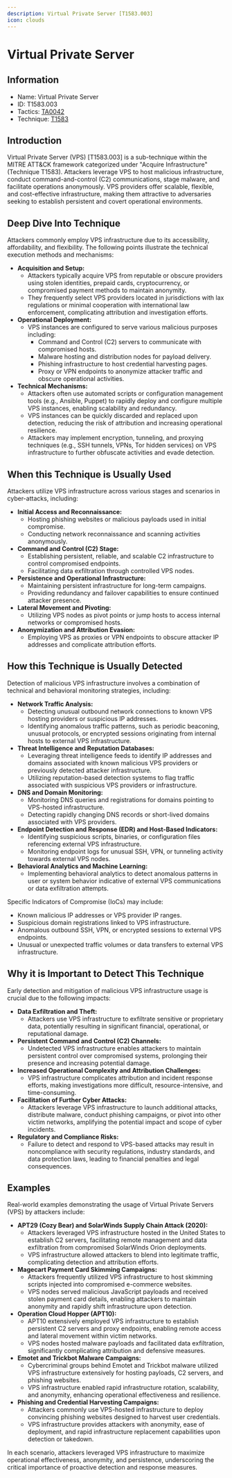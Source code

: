 ```yaml
---
description: Virtual Private Server [T1583.003]
icon: clouds
---
```


# Virtual Private Server

## Information

- Name: Virtual Private Server
- ID: T1583.003
- Tactics: [TA0042](../TA0042/TA0042.md)
- Technique: [T1583](T1583.md)

## Introduction

Virtual Private Server (VPS) \[T1583.003] is a sub-technique within the MITRE ATT\&CK framework categorized under "Acquire Infrastructure" (Technique T1583). Attackers leverage VPS to host malicious infrastructure, conduct command-and-control (C2) communications, stage malware, and facilitate operations anonymously. VPS providers offer scalable, flexible, and cost-effective infrastructure, making them attractive to adversaries seeking to establish persistent and covert operational environments.

## Deep Dive Into Technique

Attackers commonly employ VPS infrastructure due to its accessibility, affordability, and flexibility. The following points illustrate the technical execution methods and mechanisms:

- **Acquisition and Setup:**
  - Attackers typically acquire VPS from reputable or obscure providers using stolen identities, prepaid cards, cryptocurrency, or compromised payment methods to maintain anonymity.
  - They frequently select VPS providers located in jurisdictions with lax regulations or minimal cooperation with international law enforcement, complicating attribution and investigation efforts.
- **Operational Deployment:**
  - VPS instances are configured to serve various malicious purposes including:
    - Command and Control (C2) servers to communicate with compromised hosts.
    - Malware hosting and distribution nodes for payload delivery.
    - Phishing infrastructure to host credential harvesting pages.
    - Proxy or VPN endpoints to anonymize attacker traffic and obscure operational activities.
- **Technical Mechanisms:**
  - Attackers often use automated scripts or configuration management tools (e.g., Ansible, Puppet) to rapidly deploy and configure multiple VPS instances, enabling scalability and redundancy.
  - VPS instances can be quickly discarded and replaced upon detection, reducing the risk of attribution and increasing operational resilience.
  - Attackers may implement encryption, tunneling, and proxying techniques (e.g., SSH tunnels, VPNs, Tor hidden services) on VPS infrastructure to further obfuscate activities and evade detection.

## When this Technique is Usually Used

Attackers utilize VPS infrastructure across various stages and scenarios in cyber-attacks, including:

- **Initial Access and Reconnaissance:**
  - Hosting phishing websites or malicious payloads used in initial compromise.
  - Conducting network reconnaissance and scanning activities anonymously.
- **Command and Control (C2) Stage:**
  - Establishing persistent, reliable, and scalable C2 infrastructure to control compromised endpoints.
  - Facilitating data exfiltration through controlled VPS nodes.
- **Persistence and Operational Infrastructure:**
  - Maintaining persistent infrastructure for long-term campaigns.
  - Providing redundancy and failover capabilities to ensure continued attacker presence.
- **Lateral Movement and Pivoting:**
  - Utilizing VPS nodes as pivot points or jump hosts to access internal networks or compromised hosts.
- **Anonymization and Attribution Evasion:**
  - Employing VPS as proxies or VPN endpoints to obscure attacker IP addresses and complicate attribution efforts.

## How this Technique is Usually Detected

Detection of malicious VPS infrastructure involves a combination of technical and behavioral monitoring strategies, including:

- **Network Traffic Analysis:**
  - Detecting unusual outbound network connections to known VPS hosting providers or suspicious IP addresses.
  - Identifying anomalous traffic patterns, such as periodic beaconing, unusual protocols, or encrypted sessions originating from internal hosts to external VPS infrastructure.
- **Threat Intelligence and Reputation Databases:**
  - Leveraging threat intelligence feeds to identify IP addresses and domains associated with known malicious VPS providers or previously detected attacker infrastructure.
  - Utilizing reputation-based detection systems to flag traffic associated with suspicious VPS providers or infrastructure.
- **DNS and Domain Monitoring:**
  - Monitoring DNS queries and registrations for domains pointing to VPS-hosted infrastructure.
  - Detecting rapidly changing DNS records or short-lived domains associated with VPS providers.
- **Endpoint Detection and Response (EDR) and Host-Based Indicators:**
  - Identifying suspicious scripts, binaries, or configuration files referencing external VPS infrastructure.
  - Monitoring endpoint logs for unusual SSH, VPN, or tunneling activity towards external VPS nodes.
- **Behavioral Analytics and Machine Learning:**
  - Implementing behavioral analytics to detect anomalous patterns in user or system behavior indicative of external VPS communications or data exfiltration attempts.

Specific Indicators of Compromise (IoCs) may include:

- Known malicious IP addresses or VPS provider IP ranges.
- Suspicious domain registrations linked to VPS infrastructure.
- Anomalous outbound SSH, VPN, or encrypted sessions to external VPS endpoints.
- Unusual or unexpected traffic volumes or data transfers to external VPS infrastructure.

## Why it is Important to Detect This Technique

Early detection and mitigation of malicious VPS infrastructure usage is crucial due to the following impacts:

- **Data Exfiltration and Theft:**
  - Attackers use VPS infrastructure to exfiltrate sensitive or proprietary data, potentially resulting in significant financial, operational, or reputational damage.
- **Persistent Command and Control (C2) Channels:**
  - Undetected VPS infrastructure enables attackers to maintain persistent control over compromised systems, prolonging their presence and increasing potential damage.
- **Increased Operational Complexity and Attribution Challenges:**
  - VPS infrastructure complicates attribution and incident response efforts, making investigations more difficult, resource-intensive, and time-consuming.
- **Facilitation of Further Cyber Attacks:**
  - Attackers leverage VPS infrastructure to launch additional attacks, distribute malware, conduct phishing campaigns, or pivot into other victim networks, amplifying the potential impact and scope of cyber incidents.
- **Regulatory and Compliance Risks:**
  - Failure to detect and respond to VPS-based attacks may result in noncompliance with security regulations, industry standards, and data protection laws, leading to financial penalties and legal consequences.

## Examples

Real-world examples demonstrating the usage of Virtual Private Servers (VPS) by attackers include:

- **APT29 (Cozy Bear) and SolarWinds Supply Chain Attack (2020):**
  - Attackers leveraged VPS infrastructure hosted in the United States to establish C2 servers, facilitating remote management and data exfiltration from compromised SolarWinds Orion deployments.
  - VPS infrastructure allowed attackers to blend into legitimate traffic, complicating detection and attribution efforts.
- **Magecart Payment Card Skimming Campaigns:**
  - Attackers frequently utilized VPS infrastructure to host skimming scripts injected into compromised e-commerce websites.
  - VPS nodes served malicious JavaScript payloads and received stolen payment card details, enabling attackers to maintain anonymity and rapidly shift infrastructure upon detection.
- **Operation Cloud Hopper (APT10):**
  - APT10 extensively employed VPS infrastructure to establish persistent C2 servers and proxy endpoints, enabling remote access and lateral movement within victim networks.
  - VPS nodes hosted malware payloads and facilitated data exfiltration, significantly complicating attribution and defensive measures.
- **Emotet and Trickbot Malware Campaigns:**
  - Cybercriminal groups behind Emotet and Trickbot malware utilized VPS infrastructure extensively for hosting payloads, C2 servers, and phishing websites.
  - VPS infrastructure enabled rapid infrastructure rotation, scalability, and anonymity, enhancing operational effectiveness and resilience.
- **Phishing and Credential Harvesting Campaigns:**
  - Attackers commonly use VPS-hosted infrastructure to deploy convincing phishing websites designed to harvest user credentials.
  - VPS infrastructure provides attackers with anonymity, ease of deployment, and rapid infrastructure replacement capabilities upon detection or takedown.

In each scenario, attackers leveraged VPS infrastructure to maximize operational effectiveness, anonymity, and persistence, underscoring the critical importance of proactive detection and response measures.

